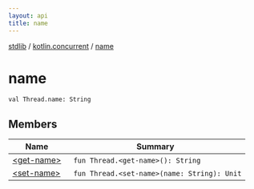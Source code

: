 ```yaml
---
layout: api
title: name
---
```

[stdlib](../../index.html) / [kotlin.concurrent](../index.html) / [name](index.html)

# name

```
val Thread.name: String
```
## Members
| Name | Summary |
|------|---------|
|[&lt;get-name&gt;](_get-name_.html)|&nbsp;&nbsp;`fun Thread.<get-name>(): String`<br>|
|[&lt;set-name&gt;](_set-name_.html)|&nbsp;&nbsp;`fun Thread.<set-name>(name: String): Unit`<br>|
